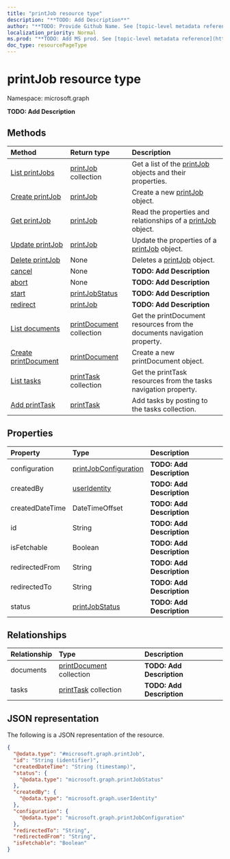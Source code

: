 ```yaml
---
title: "printJob resource type"
description: "**TODO: Add Description**"
author: "**TODO: Provide Github Name. See [topic-level metadata reference](https://msgo.azurewebsites.net/add/document/guidelines/metadata.html#topic-level-metadata)**"
localization_priority: Normal
ms.prod: "**TODO: Add MS prod. See [topic-level metadata reference](https://msgo.azurewebsites.net/add/document/guidelines/metadata.html#topic-level-metadata)**"
doc_type: resourcePageType
---
```


# printJob resource type

Namespace: microsoft.graph

**TODO: Add Description**

## Methods
|Method|Return type|Description|
|:---|:---|:---|
|[List printJobs](../api/printjob-list.md)|[printJob](../resources/printjob.md) collection|Get a list of the [printJob](../resources/printjob.md) objects and their properties.|
|[Create printJob](../api/printjob-create.md)|[printJob](../resources/printjob.md)|Create a new [printJob](../resources/printjob.md) object.|
|[Get printJob](../api/printjob-get.md)|[printJob](../resources/printjob.md)|Read the properties and relationships of a [printJob](../resources/printjob.md) object.|
|[Update printJob](../api/printjob-update.md)|[printJob](../resources/printjob.md)|Update the properties of a [printJob](../resources/printjob.md) object.|
|[Delete printJob](../api/printjob-delete.md)|None|Deletes a [printJob](../resources/printjob.md) object.|
|[cancel](../api/printjob-cancel.md)|None|**TODO: Add Description**|
|[abort](../api/printjob-abort.md)|None|**TODO: Add Description**|
|[start](../api/printjob-start.md)|[printJobStatus](../resources/printjobstatus.md)|**TODO: Add Description**|
|[redirect](../api/printjob-redirect.md)|[printJob](../resources/printjob.md)|**TODO: Add Description**|
|[List documents](../api/printjob-list-documents.md)|[printDocument](../resources/printdocument.md) collection|Get the printDocument resources from the documents navigation property.|
|[Create printDocument](../api/printjob-post-documents.md)|[printDocument](../resources/printdocument.md)|Create a new printDocument object.|
|[List tasks](../api/printjob-list-tasks.md)|[printTask](../resources/printtask.md) collection|Get the printTask resources from the tasks navigation property.|
|[Add printTask](../api/printjob-post-tasks.md)|[printTask](../resources/printtask.md)|Add tasks by posting to the tasks collection.|

## Properties
|Property|Type|Description|
|:---|:---|:---|
|configuration|[printJobConfiguration](../resources/printjobconfiguration.md)|**TODO: Add Description**|
|createdBy|[userIdentity](../resources/useridentity.md)|**TODO: Add Description**|
|createdDateTime|DateTimeOffset|**TODO: Add Description**|
|id|String|**TODO: Add Description**|
|isFetchable|Boolean|**TODO: Add Description**|
|redirectedFrom|String|**TODO: Add Description**|
|redirectedTo|String|**TODO: Add Description**|
|status|[printJobStatus](../resources/printjobstatus.md)|**TODO: Add Description**|

## Relationships
|Relationship|Type|Description|
|:---|:---|:---|
|documents|[printDocument](../resources/printdocument.md) collection|**TODO: Add Description**|
|tasks|[printTask](../resources/printtask.md) collection|**TODO: Add Description**|

## JSON representation
The following is a JSON representation of the resource.
<!-- {
  "blockType": "resource",
  "keyProperty": "id",
  "@odata.type": "microsoft.graph.printJob",
  "openType": false
}
-->
``` json
{
  "@odata.type": "#microsoft.graph.printJob",
  "id": "String (identifier)",
  "createdDateTime": "String (timestamp)",
  "status": {
    "@odata.type": "microsoft.graph.printJobStatus"
  },
  "createdBy": {
    "@odata.type": "microsoft.graph.userIdentity"
  },
  "configuration": {
    "@odata.type": "microsoft.graph.printJobConfiguration"
  },
  "redirectedTo": "String",
  "redirectedFrom": "String",
  "isFetchable": "Boolean"
}
```

